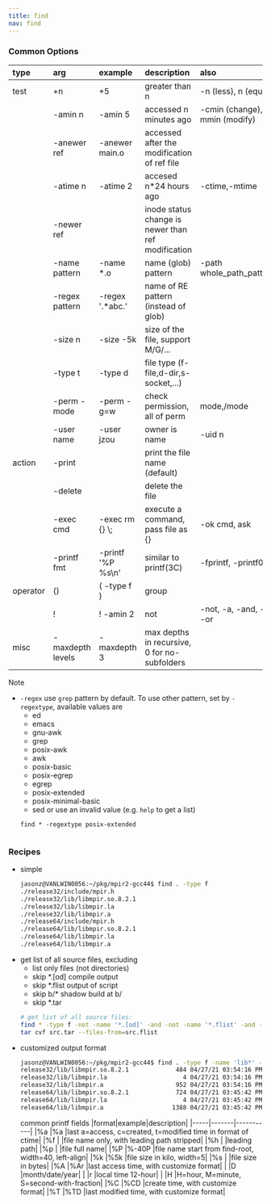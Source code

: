 ```yaml
---
title: find
nav: find
---
```


### Common Options
|type  |arg            |example        |description                    |also|
|:-----|:--------------|:--------------|:------------------------------|:----|
|test  |+n             |+5             |greater than n                 |-n (less), n (equal)|
|      |-amin n        |-amin 5        |accessed n minutes ago         |-cmin (change),-mmin (modify)|
|      |-anewer ref    |-anewer main.o |accessed after the modification of ref file||
|      |-atime n       |-atime 2       |accesed n*24 hours ago|-ctime,-mtime||
|      |-newer ref     |               |inode status change is newer than ref modification||
|      |-name pattern  |-name *.o      |name (glob) pattern            |-path whole_path_pattern|
|      |-regex pattern |-regex '.*abc.'|name of RE pattern (instead of glob)||
|      |-size n        |-size -5k      |size of the file, support M/G/...||
|      |-type t        |-type d        |file type (f-file,d-dir,s-socket,...)||
|      |-perm -mode    |-perm -g=w     |check permission, all of perm  |mode,/mode|
|      |-user name     |-user jzou     |owner is name                  |-uid n|
|action|-print         |               |print the file name (default)  ||
|      |-delete        |               |delete the file                ||
|      |-exec cmd      |-exec rm {} \\; |execute a command, pass file as {}|-ok cmd, ask|
|      |-printf fmt    |-printf '%P %s\n'|similar to printf(3C)|-fprintf, -printf0|
|operator|()           |\( -type f \)  | group                         ||
|        |!            |! -amin 2      |not                            |-not, -a, -and, -o, -or|
|misc|-maxdepth levels |-maxdepth 3|max depths in recursive, 0 for no-subfolders||

Note
* ``-regex`` use ``grep`` pattern by default. To use other pattern, set by ``-regextype``,
  available values are
  * ed
  * emacs
  * gnu-awk
  * grep
  * posix-awk
  * awk
  * posix-basic
  * posix-egrep
  * egrep
  * posix-extended
  * posix-minimal-basic
  * sed
  or use an invalid value (e.g. ``help`` to get a list)
  ```
  find * -regextype posix-extended
   
### Recipes

* simple
  ```bash
  jasonz@VANLWIN0056:~/pkg/mpir2-gcc44$ find . -type f
  ./release32/include/mpir.h
  ./release32/lib/libmpir.so.8.2.1
  ./release32/lib/libmpir.la
  ./release32/lib/libmpir.a
  ./release64/include/mpir.h
  ./release64/lib/libmpir.so.8.2.1
  ./release64/lib/libmpir.la
  ./release64/lib/libmpir.a
  ```
* get list of all source files, excluding
  * list only files (not directories)
  * skip *.[od]      compile output
  * skip *.flist     output of script
  * skip b/*         shadow build at b/
  * skip *.tar       
  ```bash
  # get list of all source files:
  find * -type f -not -name '*.[od]' -and -not -name '*.flist' -and -not   -name '*.tar' -and -not -path 'b/*' > src.flist
  tar cvf src.tar --files-from=src.flist
  ```
* customized output format
  ```bash
  jasonz@VANLWIN0056:~/pkg/mpir2-gcc44$ find . -type f -name 'lib*' -printf '%-40P %5k %CD %Cr\n'
  release32/lib/libmpir.so.8.2.1             484 04/27/21 03:54:16 PM
  release32/lib/libmpir.la                     4 04/27/21 03:54:16 PM
  release32/lib/libmpir.a                    952 04/27/21 03:54:16 PM
  release64/lib/libmpir.so.8.2.1             724 04/27/21 03:45:42 PM
  release64/lib/libmpir.la                     4 04/27/21 03:45:42 PM
  release64/lib/libmpir.a                   1388 04/27/21 03:45:42 PM
  ```
  common printf fields
  |format|example|description|
  |-----|-------|-----------|
  |%a   |%a     |last a=access, c=created, t=modified time in format of ctime|
  |%f   |       |file name only, with leading path stripped|
  |%h   |       |leading path|
  |%p   |       |file full name|
  |%P   |%-40P  |file name start from find-root, width=40, left-align|
  |%k   |%5k    |file size in kilo, width=5|
  |%s   |       |file size in bytes|
  |%A   |%Ar    |last access time, with customize format|
  |     |D      |month/date/year|
  |     |r      |local time 12-hour|
  |     |H      |H=hour, M=minute, S=second-with-fraction|
  |%C   |%CD    |create time, with customize format|
  |%T   |%TD    |last modified time, with customize format|
  
